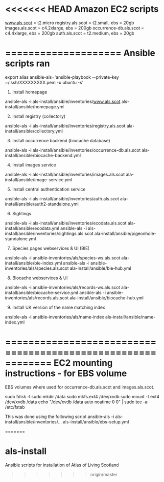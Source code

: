 <<<<<<< HEAD
Amazon EC2 scripts
==================

www.als.scot = t2.micro
registry.als.scot = t2.small, ebs = 20gb
images.als.scot = c4.2xlarge, ebs = 200gb
occurrence-db.als.scot = c4.4xlarge, ebs = 200gb
auth.als.scot = t2.medium, ebs = 20gb


====================
Ansible scripts ran
====================

export alias ansible-als='ansible-playbook --private-key ~/.ssh/XXXXXXXXX.pem -u ubuntu -s'

1) Install homepage

ansible-als -i als-install/ansible/inventories/www.als.scot als-install/ansible/homepage.yml

2) Install registry (collectory)

ansible-als -i als-install/ansible/inventories/registry.als.scot ala-install/ansible/collectory.yml

3) Install occurrence backend (biocache database)

ansible-als -i als-install/ansible/inventories/occurrence-db.als.scot ala-install/ansible/biocache-backend.yml

4) Install images service

ansible-als -i als-install/ansible/inventories/images.als.scot ala-install/ansible/image-service.yml

5) Install central authentication service

ansible-als -i als-install/ansible/inventories/auth.als.scot ala-install/ansible/auth2-standalone.yml

6) Sightings

ansible-als -i als-install/ansible/inventories/ecodata.als.scot ala-install/ansible/ecodata.yml 
ansible-als -i als-install/ansible/inventories/sightings.als.scot ala-install/ansible/pigeonhole-standalone.yml 

7) Species pages webservices & UI (BIE)

ansible-als -i ansible-inventories/als/species-ws.als.scot ala-install/ansible/bie-index.yml 
ansible-als -i ansible-inventories/als/species.als.scot ala-install/ansible/bie-hub.yml 

8) Biocache webservices & UI

ansible-als -i ansible-inventories/als/records-ws.als.scot ala-install/ansible/biocache-service.yml 
ansible-als -i ansible-inventories/als/records.als.scot ala-install/ansible/biocache-hub.yml 

9) Install UK version of the name matching index

ansible-als -i ansible-inventories/als/name-index als-install/ansible/name-index.yml 


============================================================
EC2 mounting instructions - for EBS volume
============================================================

EBS volumes where used for occurrence-db.als.scot and images.als.scot.

sudo fdisk -l
sudo mkdir /data
sudo mkfs.ext4 /dev/xvdb
sudo mount -t ext4 /dev/xvdb /data
echo "/dev/xvdb /data auto noatime 0 0" | sudo tee -a /etc/fstab

This was done using the following script
ansible-als -i als-install/ansible/inventories/... als-install/ansible/ebs-setup.yml


=======
# als-install
Ansible scripts for installation of Atlas of Living Scotland
>>>>>>> origin/master
